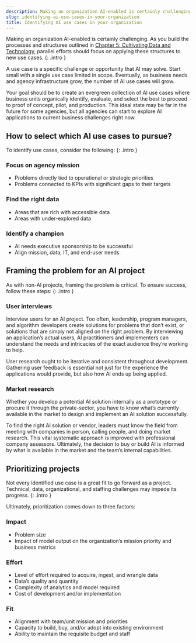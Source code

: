 ```yaml
---
description: Making an organization AI-enabled is certainly challenging. As you build the processes and structures outlined in the Cultivating Data and Technology Module, parallel efforts should focus on applying these structures to new use cases.
slug: identifying-ai-use-cases-in-your-organization
title: Identifying AI use cases in your organization	
---
```

Making an organization AI-enabled is certainly challenging. As you build the processes and structures outlined in [Chapter 5: Cultivating Data and Technology](../cultivating-data-technology), parallel efforts should focus on applying these structures to new use cases.
{: .intro }

A use case is a specific challenge or opportunity that AI may solve. Start small with a single use case limited in scope. Eventually, as business needs and agency infrastructure grow, the number of AI use cases will grow. 

Your goal should be to create an evergreen collection of AI use cases where business units organically identify, evaluate, and select the best to proceed to proof of concept, pilot, and production. This ideal state may be far in the future for some agencies, but all agencies can start to explore AI applications to current business challenges right now.

## How to select which AI use cases to pursue?
To identify use cases, consider the following:
{: .intro }

### Focus on agency mission
- Problems directly tied to operational or strategic priorities
- Problems connected to KPIs with significant gaps to their targets

### Find the right data
- Areas that are rich with accessible data
- Areas with under-explored data

### Identify a champion
- AI needs executive sponsorship to be successful
- Align mission, data, IT, and end-user needs

## Framing the problem for an AI project

As with non-AI projects, framing the problem is critical. To ensure success, follow these steps: 
{: .intro }

### User interviews

Interview users for an AI project. Too often, leadership, program managers, and algorithm developers create solutions for problems that don’t exist, or solutions that are simply not aligned on the right problem. By interviewing an application’s actual users, AI practitioners and implementers can understand the needs and intricacies of the exact audience they’re working to help. 

User research ought to be iterative and consistent throughout development. Gathering user feedback is essential not just for the experience the applications would provide, but also how AI ends up being applied.

### Market research

Whether you develop a potential AI solution internally as a prototype or procure it through the private-sector, you have to know what’s currently available in the market to design and implement an AI solution successfully. 

To find the right AI solution or vendor, leaders must know the field from meeting with companies in person, calling people, and doing market research. This vital systematic approach is improved with professional company assessors. Ultimately, the decision to buy or build AI is informed by what is available in the market and the team’s internal capabilities.

## Prioritizing projects

Not every identified use case is a great fit to go forward as a project. Technical, data, organizational, and staffing challenges may impede its progress.
{: .intro }

Ultimately, prioritization comes down to three factors: 

### Impact
- Problem size 
- Impact of model output on the organization’s mission priority and business metrics

### Effort
- Level of effort required to acquire, ingest, and wrangle data
- Data’s quality and quantity 
- Complexity of analytics and model required
- Cost of development and/or implementation

### Fit
- Alignment with team/unit mission and priorities
- Capacity to build, buy, and/or adopt into existing environment
- Ability to maintain the requisite budget and staff







